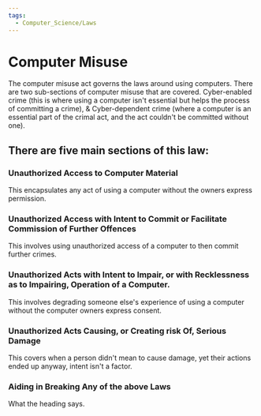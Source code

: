 ```yaml
---
tags:
  - Computer_Science/Laws
---
```

# Computer Misuse
The computer misuse act governs the laws around using computers. There are two sub-sections of computer misuse that are covered. Cyber-enabled crime (this is where using a computer isn't essential but helps the process of committing a crime), & Cyber-dependent crime (where a computer is an essential part of the crimal act, and the act couldn't be committed without one).

There are five main sections of this law:
---
### Unauthorized Access to Computer Material
This encapsulates any act of using a computer without the owners express permission.

### Unauthorized Access with Intent to Commit or Facilitate Commission of Further Offences
This involves using unauthorized access of a computer to then commit further crimes.

### Unauthorized Acts with Intent to Impair, or with Recklessness as to Impairing, Operation of a Computer.
This involves degrading someone else's experience of using a computer without the computer owners express consent.

### Unauthorized Acts Causing, or Creating risk Of, Serious Damage
This covers when a person didn't mean to cause damage, yet their actions ended up anyway, intent isn't a factor.

### Aiding in Breaking Any of the above Laws
What the heading says.